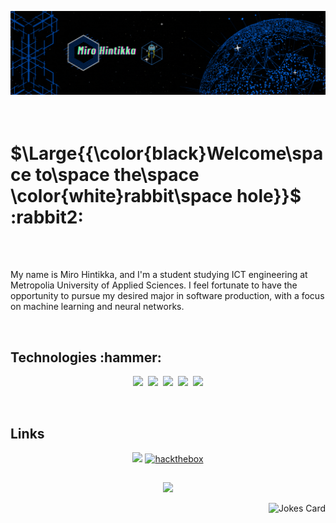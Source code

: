 
![Header](./dev_making.gif)
<h1><br>$\Large{{\color{black}Welcome\space to\space the\space \color{white}rabbit\space hole}}$ :rabbit2:</h1>
<br><br><p>My name is Miro Hintikka, and I'm a student studying ICT engineering at Metropolia University
of Applied Sciences. I feel fortunate to have the opportunity to pursue my desired major in software production,
with a focus on machine learning and neural networks.</p>

<br>
<!-- HTML -->
<h2 >Technologies :hammer:</h2>
  <p align="center">
    <img src="https://img.shields.io/badge/java-%23ED8B00.svg?style=for-the-badge&logo=openjdk&logoColor=white"/>&nbsp;
    <img src="https://img.shields.io/badge/python-3670A0?style=for-the-badge&logo=python&logoColor=ffdd54"/>&nbsp;
    <img src="https://img.shields.io/badge/javascript-%23323330.svg?style=for-the-badge&logo=javascript&logoColor=%23F7DF1E"/>&nbsp;
    <img src="https://img.shields.io/badge/mysql-%2300f.svg?style=for-the-badge&logo=mysql&logoColor=white"/>&nbsp;
    <img src="https://img.shields.io/badge/MariaDB-003545?style=for-the-badge&logo=mariadb&logoColor=white"/>
  </p>
<br>
<h2>Links</h2>
  <p align="center">
    <a href="https://www.linkedin.com/in/miro-hintikka-635b09291/"><img src="https://img.shields.io/badge/linkedin-%230077B5.svg?style=for-the-badge&logo=linkedin&logoColor=white"></a>
    <a href='https://app.hackthebox.com/profile/1524808' target="_blank"><img alt='hackthebox' src='https://img.shields.io/badge/Hackthebox-100000?style=for-the-badge&logo=hackthebox&logoColor=3CFF60&labelColor=616169&color=34343C'/></a>
  </p>
  <h2></h2>
  <p align="center">
    <img src="https://profile-counter.glitch.me/hinmiro/count.svg"/>
    <p align="right">
      <img src="https://readme-jokes.vercel.app/api" alt="Jokes Card" />
    </p>
  </p>
    



